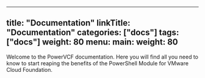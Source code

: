
---
title: "Documentation"
linkTitle: "Documentation"
categories: ["docs"]
tags: ["docs"] 
weight: 80
menu:
  main:
    weight: 80
---


Welcome to the PowerVCF documentation. Here you will find all you need to know to start reaping the benefits of the PowerShell Module for VMware Cloud Foundation.
